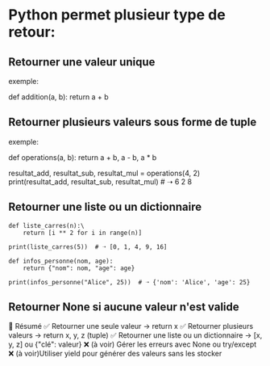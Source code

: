 # Python permet plusieur type de retour:

## Retourner une valeur unique

exemple: 

def addition(a, b):
    return a + b

## Retourner plusieurs valeurs  sous forme de tuple

exemple: 

def operations(a, b):
    return a + b, a - b, a * b

resultat_add, resultat_sub, resultat_mul = operations(4, 2)
print(resultat_add, resultat_sub, resultat_mul)  # ➝ 6 2 8

## Retourner une liste ou un dictionnaire

    def liste_carres(n):\
        return [i ** 2 for i in range(n)]

    print(liste_carres(5))  # ➝ [0, 1, 4, 9, 16]

    def infos_personne(nom, age):
        return {"nom": nom, "age": age}

    print(infos_personne("Alice", 25))  # ➝ {'nom': 'Alice', 'age': 25}

## Retourner None si aucune valeur n'est valide

🎯 Résumé
✅ Retourner une seule valeur → return x
✅ Retourner plusieurs valeurs → return x, y, z (tuple)
✅ Retourner une liste ou un dictionnaire → [x, y, z] ou {"clé": valeur}
❌ (à voir) Gérer les erreurs avec None ou try/except
❌ (à voir)Utiliser yield pour générer des valeurs sans les stocker